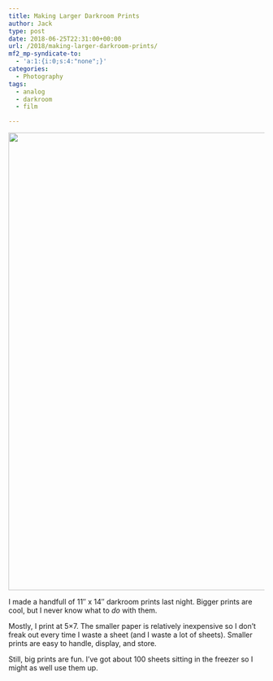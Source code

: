 ```yaml
---
title: Making Larger Darkroom Prints
author: Jack
type: post
date: 2018-06-25T22:31:00+00:00
url: /2018/making-larger-darkroom-prints/
mf2_mp-syndicate-to:
  - 'a:1:{i:0;s:4:"none";}'
categories:
  - Photography
tags:
  - analog
  - darkroom
  - film

---
```

<img class="alignnone size-full wp-image-1398" src="https://jack.baty.net/wp-content/uploads/2018/06/bigger-prints.jpg" alt="" width="1200" height="900" srcset="https://jack.baty.net/wp-content/uploads/2018/06/bigger-prints.jpg 1200w, https://jack.baty.net/wp-content/uploads/2018/06/bigger-prints-300x225.jpg 300w, https://jack.baty.net/wp-content/uploads/2018/06/bigger-prints-768x576.jpg 768w, https://jack.baty.net/wp-content/uploads/2018/06/bigger-prints-1024x768.jpg 1024w, https://jack.baty.net/wp-content/uploads/2018/06/bigger-prints-700x525.jpg 700w" sizes="(max-width: 1200px) 100vw, 1200px" />

I made a handfull of 11&#8243; x 14&#8243; darkroom prints last night. Bigger prints are cool, but I never know what to _do_ with them.

Mostly, I print at 5&#215;7. The smaller paper is relatively inexpensive so I don&#8217;t freak out every time I waste a sheet (and I waste a lot of sheets). Smaller prints are easy to handle, display, and store.

Still, big prints are fun. I&#8217;ve got about 100 sheets sitting in the freezer so I might as well use them up.